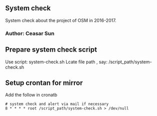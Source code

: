 ## System check
System check about the project of OSM in 2016-2017.

### Author: Ceasar Sun

## Prepare system check script
Use script:  system-check.sh
Lcate file path , say: /script_path/system-check.sh

## Setup crontan for mirror
Add the follow in cronatb

	# system check and alert via mail if necessary
	8 * * * * root /script_path/system-check.sh > /dev/null


